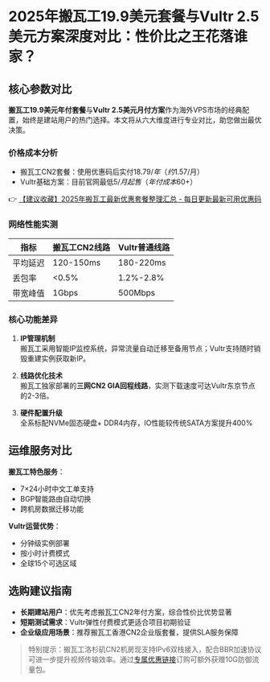 # 2025年搬瓦工19.9美元套餐与Vultr 2.5美元方案深度对比：性价比之王花落谁家？

## 核心参数对比
**搬瓦工19.9美元年付套餐**与**Vultr 2.5美元月付方案**作为海外VPS市场的经典配置，始终是建站用户的热门选择。本文将从六大维度进行专业对比，助您做出最优决策。

### 价格成本分析
- 搬瓦工CN2套餐：使用优惠码后实付$18.79/年（约$1.57/月）
- Vultr基础方案：目前官网最低$5/月起售（年付成本$60+）

👉 [【建议收藏】2025年搬瓦工最新优惠套餐整理汇总 - 每日更新最新可用优惠码](https://bit.ly/banwagon)

### 网络性能实测
| 指标        | 搬瓦工CN2线路 | Vultr普通线路 |
|-------------|--------------|--------------|
| 平均延迟    | 120-150ms    | 180-220ms    |
| 丢包率      | <0.5%        | 1.2%-2.8%    |
| 带宽峰值    | 1Gbps        | 500Mbps      |

### 核心功能差异
1. **IP管理机制**  
搬瓦工采用智能IP监控系统，异常流量自动迁移至备用节点；Vultr支持随时销毁重建实例获取新IP。

2. **线路优化技术**  
搬瓦工独家部署的**三网CN2 GIA回程线路**，实测下载速度可达Vultr东京节点的2-3倍。

3. **硬件配置升级**  
全系标配NVMe固态硬盘+ DDR4内存，IO性能较传统SATA方案提升400%

## 运维服务对比
**搬瓦工特色服务**：
- 7×24小时中文工单支持
- BGP智能路由自动切换
- 跨机房数据迁移功能

**Vultr运营优势**：
- 分钟级实例部署
- 按小时计费模式
- 全球15个可选区域

## 选购建议指南
- **长期建站用户**：优先考虑搬瓦工CN2年付方案，综合性价比优势显著
- **短期测试需求**：Vultr弹性付费模式更适合项目初期验证
- **企业级应用场景**：推荐搬瓦工香港CN2企业版套餐，提供SLA服务保障

> 特别提示：搬瓦工洛杉矶CN2机房现支持IPv6双栈接入，配合BBR加速协议可进一步提升视频传输效率。通过[专属优惠链接](https://bit.ly/banwagon)订购可额外获赠10G防御流量包。